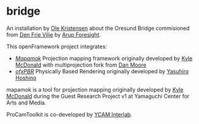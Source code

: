 # bridge

An installation by [Ole Kristensen](http://ole.kristensen.name) about the Oresund Bridge commisioned from [Den Frie Vilje](http://denfrievilje.dk) by [Arup Foresight](https://www.driversofchange.com).

This openFramework project integrates:
- _[Mapamok](https://github.com/danzeeeman/mapamok)_ Projection mapping framework originally developed by [Kyle McDonald](http://kylemcdonald.net) with multiprojection fork from [Dan Moore](http://makeitdoathing.com/)
- _[ofxPBR](https://github.com/yasuhirohoshino/ofxPBR)_ Physically Based Rendering originally developed by [Yasuhiro Hoshino](http://www.yasuhirohoshino.com) 

mapamok is a tool for projection mapping originally developed by [Kyle McDonald](http://kylemcdonald.net) during the Guest Research Project v1 at Yamaguchi Center for Arts and Media.

ProCamToolkit is co-developed by [YCAM Interlab](http://interlab.ycam.jp/en).
